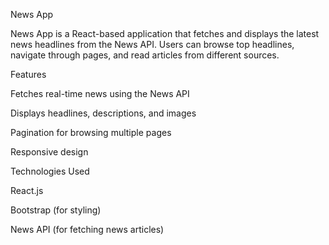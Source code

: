 News App

News App is a React-based application that fetches and displays the latest news headlines from the News API. Users can browse top headlines, navigate through pages, and read articles from different sources.

Features

Fetches real-time news using the News API

Displays headlines, descriptions, and images

Pagination for browsing multiple pages

Responsive design

Technologies Used

React.js

Bootstrap (for styling)

News API (for fetching news articles)

